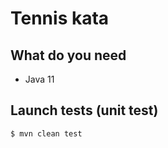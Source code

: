 # Tennis kata

## What do you need
- Java 11

## Launch tests (unit test)
```bash
$ mvn clean test
```